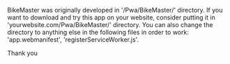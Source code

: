 BikeMaster was originally developed in '/Pwa/BikeMaster/' directory.
If you want to download and try this app on your website, consider putting it in 'yourwebsite.com/Pwa/BikeMaster/' directory.
You can also change the directory to anything else in the following files in order to work: 'app.webmanifest', 'registerServiceWorker.js'.

Thank you